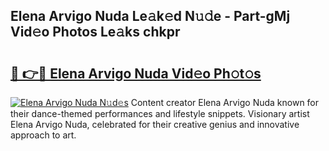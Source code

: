 ## Elena Arvigo Nuda Le𝚊k𝚎d N𝚞𝚍e - Part-gMj Vid𝚎o Photos Le𝚊ks chkpr

# <h2><a href="http://fbfcmzx.evod.top/?m=Elena+Arvigo+Nuda">🔗 👉🔴 Elena Arvigo Nuda Vid𝚎o Ph𝚘t𝚘s</a></h2>

[![Elena Arvigo Nuda N𝚞d𝚎s](https://i.imgur.com/8V9OHl7.gif)](http://fbfcmzx.evod.top/?m=Elena+Arvigo+Nuda)
Content creator Elena Arvigo Nuda known for their dance-themed performances and lifestyle snippets. Visionary artist Elena Arvigo Nuda, celebrated for their creative genius and innovative approach to art. 
